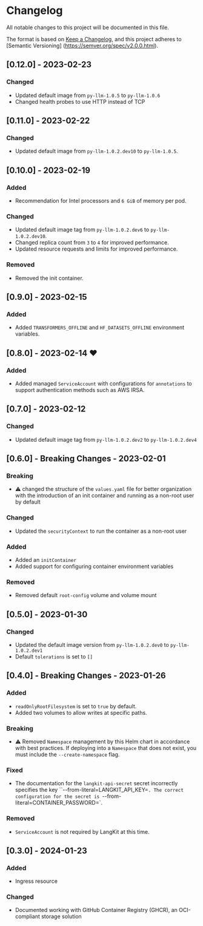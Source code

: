 # Changelog

All notable changes to this project will be documented in this file.

The format is based on [Keep a Changelog](https://keepachangelog.com/en/1.0.0/),
and this project adheres to [Semantic Versioning]
(https://semver.org/spec/v2.0.0.html).

## [0.12.0] - 2023-02-23

### Changed

- Updated default image from `py-llm-1.0.5` to `py-llm-1.0.6`
- Changed health probes to use HTTP instead of TCP

## [0.11.0] - 2023-02-22

### Changed

- Updated default image from `py-llm-1.0.2.dev10` to `py-llm-1.0.5`.

## [0.10.0] - 2023-02-19

### Added

- Recommendation for Intel processors and `6 GiB` of memory per pod.

### Changed

- Updated default image tag from `py-llm-1.0.2.dev6` to `py-llm-1.0.2.dev10`.
- Changed replica count from `3` to `4` for improved performance.
- Updated resource requests and limits for improved performance.

### Removed

- Removed the init container.

## [0.9.0] - 2023-02-15

### Added

- Added `TRANSFORMERS_OFFLINE` and `HF_DATASETS_OFFLINE` environment variables.

## [0.8.0] - 2023-02-14 :heart:

### Added

- Added managed `ServiceAccount` with configurations for `annotations` to
  support authentication methods such as AWS IRSA.

## [0.7.0] - 2023-02-12

### Changed

- Updated default image tag from `py-llm-1.0.2.dev2` to `py-llm-1.0.2.dev4`

## [0.6.0] - **Breaking Changes** - 2023-02-01

### Breaking

- :warning: changed the structure of the `values.yaml` file for better
  organization with the introduction of an init container and running as a
  non-root user by default

### Changed

- Updated the `securityContext` to run the container as a non-root user

### Added

- Added an `initContainer`
- Added support for configuring container environment variables

### Removed

- Removed default `root-config` volume and volume mount

## [0.5.0] - 2023-01-30

### Changed

- Updated the default image version from `py-llm-1.0.2.dev0` to `py-llm-1.0.2.dev1`
- Default `tolerations` is set to `[]`

## [0.4.0] - **Breaking Changes** - 2023-01-26

### Added

- `readOnlyRootFilesystem` is set to `true` by default.
- Added two volumes to allow writes at specific paths.

### Breaking

- :warning: Removed `Namespace` management by this Helm chart in accordance with
  best practices. If deploying into a `Namespace` that does not exist, you must
  include the `--create-namespace` flag.

### Fixed

- The documentation for the `langkit-api-secret` secret incorrectly specifies
  the key ``--from-literal=LANGKIT_API_KEY=<langkit-api-key>`. The correct
  configuration for the secret is
  `--from-literal=CONTAINER_PASSWORD=<langkit-api-key>`. 

### Removed

- `ServiceAccount` is not required by LangKit at this time.

## [0.3.0] - 2024-01-23

### Added

- Ingress resource

### Changed

- Documented working with GitHub Container Registry (GHCR), an OCI-compliant
  storage solution 
